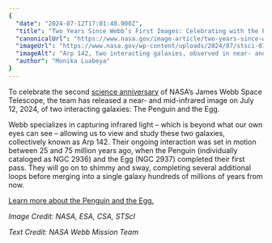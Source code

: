 ```yaml
---
{
  "date": "2024-07-12T17:01:48.000Z",
  "title": "Two Years Since Webb’s First Images: Celebrating with the Penguin and the Egg",
  "canonicalUrl": "https://www.nasa.gov/image-article/two-years-since-webbs-first-images-celebrating-with-the-penguin-and-the-egg/",
  "imageUrl": "https://www.nasa.gov/wp-content/uploads/2024/07/stsci-01j06y2cnayapkbw5ekm4s94xj.png",
  "imageAlt": "Arp 142, two interacting galaxies, observed in near- and mid-infrared light. At left is NGC 2937, nicknamed the Egg. Its center is the brighter and whiter. There are six diffraction spikes atop its gauzy blue layers. At right is NGC 2936, nicknamed the Penguin. Its beak-like region points toward and above the Egg. Where the eye would be is a small, opaque yellow spiral. The Penguin’s distorted arms form the bird’s beak, back, and tail. The tail is wide and layered, like a beta fish’s tail. A semi-transparent blue hue traces the Penguin and extends from the galaxy, creating an upside-down U over top of both galaxies. At top right is another galaxy seen from the side, pointing roughly at a 45-degree angle. It is largely light blue. Its length appears approximately as long as the Egg’s height. One foreground star with large, bright blue diffraction spikes appears over top of the galaxy and another near it. The entire black background is filled with tiny, extremely distant galaxies.",
  "author": "Monika Luabeya"
}
---
```


To celebrate the second [science anniversary](https://youtu.be/1C_zuHf6lP4?si=DLNJlMNX73P4sxl4) of NASA’s James Webb Space Telescope, the team has released a near- and mid-infrared image on July 12, 2024, of two interacting galaxies: The Penguin and the Egg.

Webb specializes in capturing infrared light – which is beyond what our own eyes can see – allowing us to view and study these two galaxies, collectively known as Arp 142. Their ongoing interaction was set in motion between 25 and 75 million years ago, when the Penguin (individually cataloged as NGC 2936) and the Egg (NGC 2937) completed their first pass. They will go on to shimmy and sway, completing several additional loops before merging into a single galaxy hundreds of millions of years from now.

[Learn more about the Penguin and the Egg.](https://science.nasa.gov/missions/webb/vivid-portrait-of-interacting-galaxies-marks-webbs-second-anniversary/)

_Image Credit: NASA, ESA, CSA, STScI_

_Text Credit: NASA Webb Mission Team_
